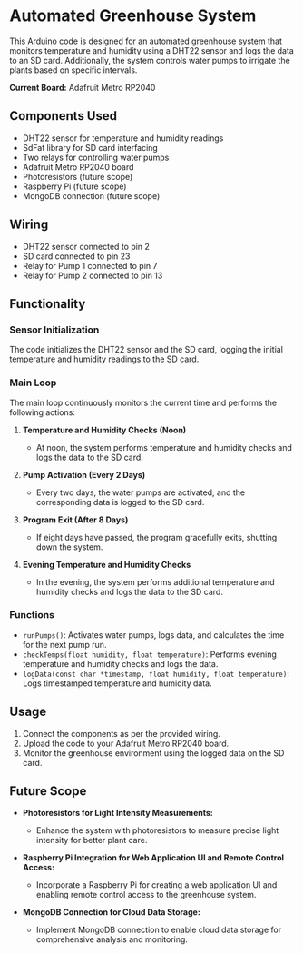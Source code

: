 # Automated Greenhouse System

This Arduino code is designed for an automated greenhouse system that monitors temperature and humidity using a DHT22 sensor and logs the data to an SD card. Additionally, the system controls water pumps to irrigate the plants based on specific intervals.

**Current Board:** Adafruit Metro RP2040

## Components Used
- DHT22 sensor for temperature and humidity readings
- SdFat library for SD card interfacing
- Two relays for controlling water pumps
- Adafruit Metro RP2040 board
- Photoresistors (future scope)
- Raspberry Pi (future scope)
- MongoDB connection (future scope)

## Wiring
- DHT22 sensor connected to pin 2
- SD card connected to pin 23
- Relay for Pump 1 connected to pin 7
- Relay for Pump 2 connected to pin 13

## Functionality

### Sensor Initialization
The code initializes the DHT22 sensor and the SD card, logging the initial temperature and humidity readings to the SD card.

### Main Loop
The main loop continuously monitors the current time and performs the following actions:

1. **Temperature and Humidity Checks (Noon)**
   - At noon, the system performs temperature and humidity checks and logs the data to the SD card.

2. **Pump Activation (Every 2 Days)**
   - Every two days, the water pumps are activated, and the corresponding data is logged to the SD card.

3. **Program Exit (After 8 Days)**
   - If eight days have passed, the program gracefully exits, shutting down the system.

4. **Evening Temperature and Humidity Checks**
   - In the evening, the system performs additional temperature and humidity checks and logs the data to the SD card.

### Functions
- `runPumps()`: Activates water pumps, logs data, and calculates the time for the next pump run.
- `checkTemps(float humidity, float temperature)`: Performs evening temperature and humidity checks and logs the data.
- `logData(const char *timestamp, float humidity, float temperature)`: Logs timestamped temperature and humidity data.

## Usage
1. Connect the components as per the provided wiring.
2. Upload the code to your Adafruit Metro RP2040 board.
3. Monitor the greenhouse environment using the logged data on the SD card.

## Future Scope
- **Photoresistors for Light Intensity Measurements:**
  - Enhance the system with photoresistors to measure precise light intensity for better plant care.

- **Raspberry Pi Integration for Web Application UI and Remote Control Access:**
  - Incorporate a Raspberry Pi for creating a web application UI and enabling remote control access to the greenhouse system.

- **MongoDB Connection for Cloud Data Storage:**
  - Implement MongoDB connection to enable cloud data storage for comprehensive analysis and monitoring.
